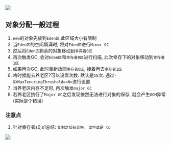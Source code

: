 ![](https://youpaiyun.zongqilive.cn/image/20210117153218.png)



## 对象分配一般过程

1. `new`的对象先放到`Eden区`,此区域大小有限制
2. 当`Eden区`的空间填满时, 将对`Eden区`进行`Minor GC`
3. 然后将`Eden区`剩余的对象移动到`幸存者0区`
4. 再次触发GC, 会对`Eden区`和`幸存者0区`进行扫描, 此次幸存下的对象移动到`幸存者1区`
5. 如果再次GC, 此时重新放回`幸存者0区`, 接着再去`幸存者1区`
6. 啥时候能去养老区?可以设置次数. 默认是`15`次. 通过`-XXMaxTenuringThreshold=<N>`进行设置
7. 当养老区内存不足时, 再次触发`major GC`
8. 若养老区执行了`Major GC`之后发现依然无法进行对象的保存, 就会产生`OOM`异常(实际是个错误)

 

### 注意点

1. 针对幸存者s0,s1总结: `复制之后有交换, 谁空谁是 to`





![](https://youpaiyun.zongqilive.cn/image/20200522164037.png)



























